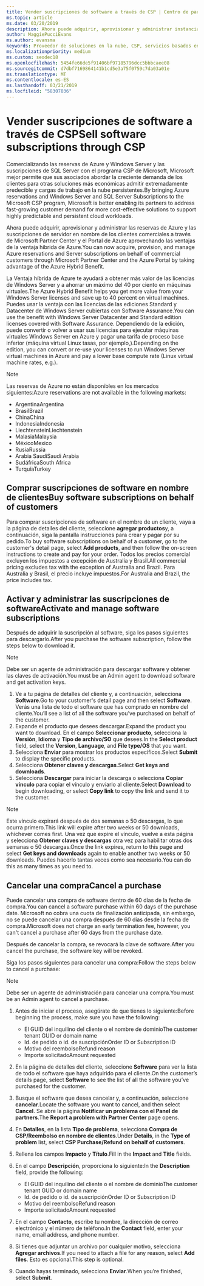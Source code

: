 ```yaml
---
title: Vender suscripciones de software a través de CSP | Centro de partners
ms.topic: article
ms.date: 03/20/2019
description: Ahora puede adquirir, aprovisionar y administrar instancias reservadas de Azure y suscripciones de servidor en el nombre de los clientes comerciales a través del Centro de partners de Microsoft y Azure Portal aprovechando la Ventaja híbrida de Azure.
author: MaggiePucciEvans
ms.author: evansma
keywords: Proveedor de soluciones en la nube, CSP, servicios basados en la nube, Azure, RI de Azure, Windows Server, SQL Server, suscripciones de software
ms.localizationpriority: medium
ms.custom: seodec18
ms.openlocfilehash: 5454fe66de5f91406bf97185796dcc5bbbcaee08
ms.sourcegitcommit: d7dbf7169864141b1cd5e3a75f0759c7da03a01e
ms.translationtype: MT
ms.contentlocale: es-ES
ms.lasthandoff: 03/21/2019
ms.locfileid: "58307036"
---
```

# <a name="sell-software-subscriptions-through-csp"></a><span data-ttu-id="ef265-104">Vender suscripciones de software a través de CSP</span><span class="sxs-lookup"><span data-stu-id="ef265-104">Sell software subscriptions through CSP</span></span>

<span data-ttu-id="ef265-105">Comercializando las reservas de Azure y Windows Server y las suscripciones de SQL Server con el programa CSP de Microsoft, Microsoft mejor permite que sus asociados abordar la creciente demanda de los clientes para otras soluciones más económicas admitir extremadamente predecible y cargas de trabajo en la nube persistentes.</span><span class="sxs-lookup"><span data-stu-id="ef265-105">By bringing Azure reservations and Windows Server and SQL Server Subscriptions to the Microsoft CSP program, Microsoft is better enabling its partners to address fast-growing customer demand for more cost-effective solutions to support highly predictable and persistent cloud workloads.</span></span> 

<span data-ttu-id="ef265-106">Ahora puede adquirir, aprovisionar y administrar las reservas de Azure y las suscripciones de servidor en nombre de los clientes comerciales a través de Microsoft Partner Center y el Portal de Azure aprovechando las ventajas de la ventaja híbrida de Azure.</span><span class="sxs-lookup"><span data-stu-id="ef265-106">You can now acquire, provision, and manage Azure reservations and Server subscriptions on behalf of commercial customers through Microsoft Partner Center and the Azure Portal by taking advantage of the Azure Hybrid Benefit.</span></span> 

<span data-ttu-id="ef265-107">La Ventaja híbrida de Azure te ayudará a obtener más valor de las licencias de Windows Server y a ahorrar un máximo del 40 por ciento en máquinas virtuales.</span><span class="sxs-lookup"><span data-stu-id="ef265-107">The Azure Hybrid Benefit helps you get more value from your Windows Server licenses and save up to 40 percent on virtual machines.</span></span> <span data-ttu-id="ef265-108">Puedes usar la ventaja con las licencias de las ediciones Standard y Datacenter de Windows Server cubiertas con Software Assurance.</span><span class="sxs-lookup"><span data-stu-id="ef265-108">You can use the benefit with Windows Server Datacenter and Standard edition licenses covered with Software Assurance.</span></span> <span data-ttu-id="ef265-109">Dependiendo de la edición, puede convertir o volver a usar sus licencias para ejecutar máquinas virtuales Windows Server en Azure y pagar una tarifa de proceso base inferior (máquina virtual Linux tasas, por ejemplo,).</span><span class="sxs-lookup"><span data-stu-id="ef265-109">Depending on the edition, you can convert or re-use your licenses to run Windows Server virtual machines in Azure and pay a lower base compute rate (Linux virtual machine rates, e.g.).</span></span>

> [!NOTE]  
> <span data-ttu-id="ef265-110">Las reservas de Azure no están disponibles en los mercados siguientes:</span><span class="sxs-lookup"><span data-stu-id="ef265-110">Azure reservations are not available in the following markets:</span></span>  
> * <span data-ttu-id="ef265-111">Argentina</span><span class="sxs-lookup"><span data-stu-id="ef265-111">Argentina</span></span>
> * <span data-ttu-id="ef265-112">Brasil</span><span class="sxs-lookup"><span data-stu-id="ef265-112">Brazil</span></span>
> * <span data-ttu-id="ef265-113">China</span><span class="sxs-lookup"><span data-stu-id="ef265-113">China</span></span>
> * <span data-ttu-id="ef265-114">Indonesia</span><span class="sxs-lookup"><span data-stu-id="ef265-114">Indonesia</span></span>
> * <span data-ttu-id="ef265-115">Liechtenstein</span><span class="sxs-lookup"><span data-stu-id="ef265-115">Liechtenstein</span></span>
> * <span data-ttu-id="ef265-116">Malasia</span><span class="sxs-lookup"><span data-stu-id="ef265-116">Malaysia</span></span>
> * <span data-ttu-id="ef265-117">México</span><span class="sxs-lookup"><span data-stu-id="ef265-117">Mexico</span></span>
> * <span data-ttu-id="ef265-118">Rusia</span><span class="sxs-lookup"><span data-stu-id="ef265-118">Russia</span></span>
> * <span data-ttu-id="ef265-119">Arabia Saudí</span><span class="sxs-lookup"><span data-stu-id="ef265-119">Saudi Arabia</span></span>
> * <span data-ttu-id="ef265-120">Sudáfrica</span><span class="sxs-lookup"><span data-stu-id="ef265-120">South Africa</span></span>
> * <span data-ttu-id="ef265-121">Turquía</span><span class="sxs-lookup"><span data-stu-id="ef265-121">Turkey</span></span>

<!--March 20, 2019 - this list of countries was correct as of today. Maggie last updated the list according to FAREAST\v-pubobb in bug 20907186.
-->

## <a name="buy-software-subscriptions-on-behalf-of-customers"></a><span data-ttu-id="ef265-122">Comprar suscripciones de software en nombre de clientes</span><span class="sxs-lookup"><span data-stu-id="ef265-122">Buy software subscriptions on behalf of customers</span></span>

<span data-ttu-id="ef265-123">Para comprar suscripciones de software en el nombre de un cliente, vaya a la página de detalles del cliente, seleccione **agregar productos**y, a continuación, siga la pantalla instrucciones para crear y pagar por su pedido.</span><span class="sxs-lookup"><span data-stu-id="ef265-123">To buy software subscriptions on behalf of a customer, go to the customer's detail page, select **Add products**, and then follow the on-screen instructions to create and pay for your order.</span></span> <span data-ttu-id="ef265-124">Todos los precios comercial excluyen los impuestos a excepción de Australia y Brasil.</span><span class="sxs-lookup"><span data-stu-id="ef265-124">All commercial pricing excludes tax with the exception of Australia and Brazil.</span></span> <span data-ttu-id="ef265-125">Para Australia y Brasil, el precio incluye impuestos.</span><span class="sxs-lookup"><span data-stu-id="ef265-125">For Australia and Brazil, the price includes tax.</span></span>

## <a name="activate-and-manage-software-subscriptions"></a><span data-ttu-id="ef265-126">Activar y administrar las suscripciones de software</span><span class="sxs-lookup"><span data-stu-id="ef265-126">Activate and manage software subscriptions</span></span>

<span data-ttu-id="ef265-127">Después de adquirir la suscripción al software, siga los pasos siguientes para descargarlo.</span><span class="sxs-lookup"><span data-stu-id="ef265-127">After you purchase the software subscription, follow the steps below to download it.</span></span>

>[!NOTE]
><span data-ttu-id="ef265-128">Debe ser un agente de administración para descargar software y obtener las claves de activación.</span><span class="sxs-lookup"><span data-stu-id="ef265-128">You must be an Admin agent to download software and get activation keys.</span></span>

1. <span data-ttu-id="ef265-129">Ve a tu página de detalles del cliente y, a continuación, selecciona **Software**.</span><span class="sxs-lookup"><span data-stu-id="ef265-129">Go to your customer's detail page and then select **Software**.</span></span> <span data-ttu-id="ef265-130">Verás una lista de todo el software que has comprado en nombre del cliente.</span><span class="sxs-lookup"><span data-stu-id="ef265-130">You’ll see a list of all the software you’ve purchased on behalf of the customer.</span></span> 
2.  <span data-ttu-id="ef265-131">Expande el producto que desees descargar.</span><span class="sxs-lookup"><span data-stu-id="ef265-131">Expand the product you want to download.</span></span> <span data-ttu-id="ef265-132">En el campo **Seleccionar producto**, selecciona la **Versión**, **Idioma** y **Tipo de archivo/SO** que desees.</span><span class="sxs-lookup"><span data-stu-id="ef265-132">In the **Select product** field, select the **Version**, **Language**, and **File type/OS** that you want.</span></span> 
3.  <span data-ttu-id="ef265-133">Selecciona **Enviar** para mostrar los productos específicos.</span><span class="sxs-lookup"><span data-stu-id="ef265-133">Select **Submit** to display the specific products.</span></span> 
4.  <span data-ttu-id="ef265-134">Selecciona **Obtener claves y descargas**.</span><span class="sxs-lookup"><span data-stu-id="ef265-134">Select **Get keys and downloads**.</span></span> 
5.  <span data-ttu-id="ef265-135">Selecciona **Descargar** para iniciar la descarga o selecciona **Copiar vínculo** para copiar el vínculo y enviarlo al cliente.</span><span class="sxs-lookup"><span data-stu-id="ef265-135">Select **Download** to begin downloading, or select **Copy link** to copy the link and send it to the customer.</span></span> 

>[!NOTE]
><span data-ttu-id="ef265-136">Este vínculo expirará después de dos semanas o 50 descargas, lo que ocurra primero.</span><span class="sxs-lookup"><span data-stu-id="ef265-136">This link will expire after two weeks or 50 downloads, whichever comes first.</span></span> <span data-ttu-id="ef265-137">Una vez que expire el vínculo, vuelve a esta página y selecciona **Obtener claves y descargas** otra vez para habilitar otras dos semanas o 50 descargas.</span><span class="sxs-lookup"><span data-stu-id="ef265-137">Once the link expires, return to this page and select **Get keys and downloads** again to enable another two weeks or 50 downloads.</span></span> <span data-ttu-id="ef265-138">Puedes hacerlo tantas veces como sea necesario.</span><span class="sxs-lookup"><span data-stu-id="ef265-138">You can do this as many times as you need to.</span></span> 

## <a name="cancel-a-purchase"></a><span data-ttu-id="ef265-139">Cancelar una compra</span><span class="sxs-lookup"><span data-stu-id="ef265-139">Cancel a purchase</span></span>

<span data-ttu-id="ef265-140">Puede cancelar una compra de software dentro de 60 días de la fecha de compra.</span><span class="sxs-lookup"><span data-stu-id="ef265-140">You can cancel a software purchase within 60 days of the purchase date.</span></span> <span data-ttu-id="ef265-141">Microsoft no cobra una cuota de finalización anticipada, sin embargo, no se puede cancelar una compra después de 60 días desde la fecha de compra.</span><span class="sxs-lookup"><span data-stu-id="ef265-141">Microsoft does not charge an early termination fee, however, you can't cancel a purchase after 60 days from the purchase date.</span></span>

<span data-ttu-id="ef265-142">Después de cancelar la compra, se revocará la clave de software.</span><span class="sxs-lookup"><span data-stu-id="ef265-142">After you cancel the purchase, the software key will be revoked.</span></span> 

<span data-ttu-id="ef265-143">Siga los pasos siguientes para cancelar una compra:</span><span class="sxs-lookup"><span data-stu-id="ef265-143">Follow the steps below to cancel a purchase:</span></span>

>[!NOTE]
><span data-ttu-id="ef265-144">Debe ser un agente de administración para cancelar una compra.</span><span class="sxs-lookup"><span data-stu-id="ef265-144">You must be an Admin agent to cancel a purchase.</span></span> 

1.  <span data-ttu-id="ef265-145">Antes de iniciar el proceso, asegúrate de que tienes lo siguiente:</span><span class="sxs-lookup"><span data-stu-id="ef265-145">Before beginning the process, make sure you have the following:</span></span>
    -   <span data-ttu-id="ef265-146">El GUID del inquilino del cliente o el nombre de dominio</span><span class="sxs-lookup"><span data-stu-id="ef265-146">The customer tenant GUID or domain name</span></span>
    -   <span data-ttu-id="ef265-147">Id. de pedido o id. de suscripción</span><span class="sxs-lookup"><span data-stu-id="ef265-147">Order ID or Subscription ID</span></span>
    -   <span data-ttu-id="ef265-148">Motivo del reembolso</span><span class="sxs-lookup"><span data-stu-id="ef265-148">Refund reason</span></span>
    -   <span data-ttu-id="ef265-149">Importe solicitado</span><span class="sxs-lookup"><span data-stu-id="ef265-149">Amount requested</span></span>

2.  <span data-ttu-id="ef265-150">En la página de detalles del cliente, seleccione **Software** para ver la lista de todo el software que haya adquirido para el cliente.</span><span class="sxs-lookup"><span data-stu-id="ef265-150">On the customer’s details page, select **Software** to see the list of all the software you’ve purchased for the customer.</span></span> 

3.  <span data-ttu-id="ef265-151">Busque el software que desea cancelar y, a continuación, seleccione **cancelar**.</span><span class="sxs-lookup"><span data-stu-id="ef265-151">Locate the software you want to cancel, and then select **Cancel**.</span></span> <span data-ttu-id="ef265-152">Se abre la página **Notificar un problema con el Panel de partners**.</span><span class="sxs-lookup"><span data-stu-id="ef265-152">The **Report a problem with Partner Center** page opens.</span></span> 

4.  <span data-ttu-id="ef265-153">En **Detalles**, en la lista **Tipo de problema**, selecciona **Compra de CSP/Reembolso en nombre de clientes**.</span><span class="sxs-lookup"><span data-stu-id="ef265-153">Under **Details**, in the **Type of problem** list, select **CSP Purchase/Refund on behalf of customers**.</span></span>

5.  <span data-ttu-id="ef265-154">Rellena los campos **Impacto** y **Título**.</span><span class="sxs-lookup"><span data-stu-id="ef265-154">Fill in the **Impact** and **Title** fields.</span></span> 

6.  <span data-ttu-id="ef265-155">En el campo **Descripción**, proporciona lo siguiente:</span><span class="sxs-lookup"><span data-stu-id="ef265-155">In the **Description** field, provide the following:</span></span> 
    -   <span data-ttu-id="ef265-156">El GUID del inquilino del cliente o el nombre de dominio</span><span class="sxs-lookup"><span data-stu-id="ef265-156">The customer tenant GUID or domain name</span></span>
    -   <span data-ttu-id="ef265-157">Id. de pedido o id. de suscripción</span><span class="sxs-lookup"><span data-stu-id="ef265-157">Order ID or Subscription ID</span></span>
    -   <span data-ttu-id="ef265-158">Motivo del reembolso</span><span class="sxs-lookup"><span data-stu-id="ef265-158">Refund reason</span></span>
    -   <span data-ttu-id="ef265-159">Importe solicitado</span><span class="sxs-lookup"><span data-stu-id="ef265-159">Amount requested</span></span>

7.  <span data-ttu-id="ef265-160">En el campo **Contacto**, escribe tu nombre, la dirección de correo electrónico y el número de teléfono.</span><span class="sxs-lookup"><span data-stu-id="ef265-160">In the **Contact** field, enter your name, email address, and phone number.</span></span> 

8.  <span data-ttu-id="ef265-161">Si tienes que adjuntar un archivo por cualquier motivo, selecciona **Agregar archivos**.</span><span class="sxs-lookup"><span data-stu-id="ef265-161">If you need to attach a file for any reason, select **Add files**.</span></span> <span data-ttu-id="ef265-162">Esto es opcional.</span><span class="sxs-lookup"><span data-stu-id="ef265-162">This step is optional.</span></span> 

9.  <span data-ttu-id="ef265-163">Cuando hayas terminado, selecciona **Enviar**.</span><span class="sxs-lookup"><span data-stu-id="ef265-163">When you’re finished, select **Submit**.</span></span>
